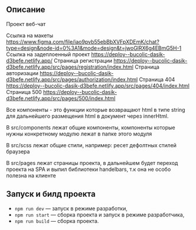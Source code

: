 ## Описание
Проект веб-чат

Ссылка на макеты https://www.figma.com/file/iao9pvb55ebBbXVFpXDEmK/chat?type=design&node-id=0%3A1&mode=design&t=jwoGlRX6g4EBmG5H-1
Ссылка на задеплоенный проект https://deploy--bucolic-dasik-d3befe.netlify.app/
Страница регистрации https://deploy--bucolic-dasik-d3befe.netlify.app/src/pages/registration/index.html
Страница авторизации https://deploy--bucolic-dasik-d3befe.netlify.app/src/pages/authorization/index.html
Страница 404 https://deploy--bucolic-dasik-d3befe.netlify.app/src/pages/404/index.html
Страница 500 https://deploy--bucolic-dasik-d3befe.netlify.app/src/pages/500/index.html

Все компоненты - это функции которые возвращают html в типе string для дальнейшего размещения html в документ
через innerHtml.

В src/components лежат общие компоненты, компоненты которые нужны конкретному модулю лежат в папке этого модуля

В src/scss лежат общие стили, например: ресет дефолтных стилей браузера

В src/pages лежат страницы проекта, в дальнейшем будет переход проекта на SPA и выпил библиотеки handelbars,
т.к она не особо полезна на клиенте


## Запуск и билд проекта
- `npm run dev` — запуск в режиме разработки,
- `npm run start` — сборка проекта и запуск в режиме разработчика,
- `npm run build` — сборка проекта.
